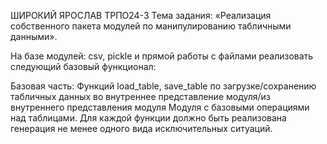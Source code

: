 ШИРОКИЙ ЯРОСЛАВ ТРПО24-3 Тема задания: «Реализация собственного пакета модулей по манипулированию табличными данными».

На базе модулей: csv, pickle и прямой работы с файлами реализовать следующий базовый функционал:

Базовая часть: Функций load_table, save_table по загрузке/сохранению табличных данных во внутреннее представление модуля/из внутреннего представления модуля Модуля с базовыми операциями над таблицами. Для каждой функции должно быть реализована генерация не менее одного вида исключительных ситуаций.

